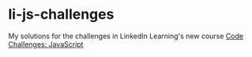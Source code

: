 # li-js-challenges

My solutions for the challenges in LinkedIn Learning's new course [Code Challenges: JavaScript](https://www.linkedin.com/learning/code-challenges-javascript)
